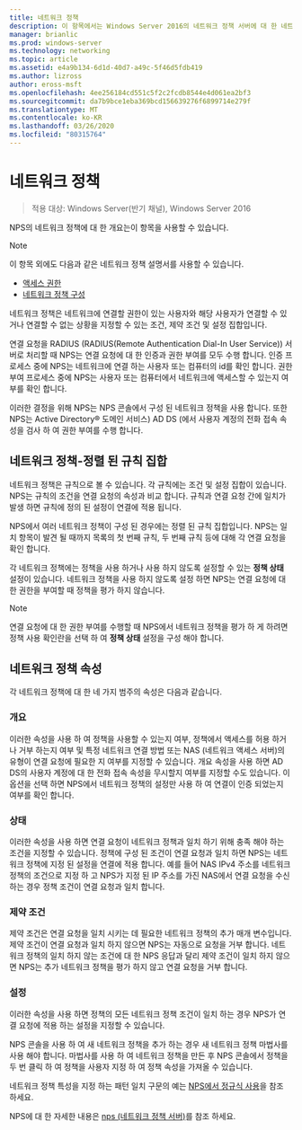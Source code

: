 ```yaml
---
title: 네트워크 정책
description: 이 항목에서는 Windows Server 2016의 네트워크 정책 서버에 대 한 네트워크 정책의 개요를 제공 하 고 NPS에 대 한 추가 지침에 대 한 링크를 제공 합니다.
manager: brianlic
ms.prod: windows-server
ms.technology: networking
ms.topic: article
ms.assetid: e4a9b134-6d1d-40d7-a49c-5f46d5fdb419
ms.author: lizross
author: eross-msft
ms.openlocfilehash: 4ee256184cd551c5f2c2fcdb8544e4d061ea2bf3
ms.sourcegitcommit: da7b9bce1eba369bcd156639276f6899714e279f
ms.translationtype: MT
ms.contentlocale: ko-KR
ms.lasthandoff: 03/26/2020
ms.locfileid: "80315764"
---
```

# <a name="network-policies"></a>네트워크 정책

>적용 대상: Windows Server(반기 채널), Windows Server 2016

NPS의 네트워크 정책에 대 한 개요는이 항목을 사용할 수 있습니다.

>[!NOTE]
>이 항목 외에도 다음과 같은 네트워크 정책 설명서를 사용할 수 있습니다.
> - [액세스 권한](nps-np-access.md)
> - [네트워크 정책 구성](nps-np-configure.md)

네트워크 정책은 네트워크에 연결할 권한이 있는 사용자와 해당 사용자가 연결할 수 있거나 연결할 수 없는 상황을 지정할 수 있는 조건, 제약 조건 및 설정 집합입니다.

연결 요청을 RADIUS (RADIUS(Remote Authentication Dial-In User Service)) 서버로 처리할 때 NPS는 연결 요청에 대 한 인증과 권한 부여를 모두 수행 합니다. 인증 프로세스 중에 NPS는 네트워크에 연결 하는 사용자 또는 컴퓨터의 id를 확인 합니다. 권한 부여 프로세스 중에 NPS는 사용자 또는 컴퓨터에서 네트워크에 액세스할 수 있는지 여부를 확인 합니다.

이러한 결정을 위해 NPS는 NPS 콘솔에서 구성 된 네트워크 정책을 사용 합니다. 또한 NPS는 Active Directory&reg; 도메인 서비스\) AD DS \(에서 사용자 계정의 전화 접속 속성을 검사 하 여 권한 부여를 수행 합니다.

## <a name="network-policies---an-ordered-set-of-rules"></a>네트워크 정책-정렬 된 규칙 집합

네트워크 정책은 규칙으로 볼 수 있습니다. 각 규칙에는 조건 및 설정 집합이 있습니다. NPS는 규칙의 조건을 연결 요청의 속성과 비교 합니다. 규칙과 연결 요청 간에 일치가 발생 하면 규칙에 정의 된 설정이 연결에 적용 됩니다.

NPS에서 여러 네트워크 정책이 구성 된 경우에는 정렬 된 규칙 집합입니다. NPS는 일치 항목이 발견 될 때까지 목록의 첫 번째 규칙, 두 번째 규칙 등에 대해 각 연결 요청을 확인 합니다.

각 네트워크 정책에는 정책을 사용 하거나 사용 하지 않도록 설정할 수 있는 **정책 상태** 설정이 있습니다. 네트워크 정책을 사용 하지 않도록 설정 하면 NPS는 연결 요청에 대 한 권한을 부여할 때 정책을 평가 하지 않습니다.

>[!NOTE]
>연결 요청에 대 한 권한 부여를 수행할 때 NPS에서 네트워크 정책을 평가 하 게 하려면 정책 사용 확인란을 선택 하 여 **정책 상태** 설정을 구성 해야 합니다.

## <a name="network-policy-properties"></a>네트워크 정책 속성

각 네트워크 정책에 대 한 네 가지 범주의 속성은 다음과 같습니다.

### <a name="overview"></a>개요

 이러한 속성을 사용 하 여 정책을 사용할 수 있는지 여부, 정책에서 액세스를 허용 하거나 거부 하는지 여부 및 특정 네트워크 연결 방법 또는 NAS (네트워크 액세스 서버)의 유형이 연결 요청에 필요한 지 여부를 지정할 수 있습니다. 개요 속성을 사용 하면 AD DS의 사용자 계정에 대 한 전화 접속 속성을 무시할지 여부를 지정할 수도 있습니다. 이 옵션을 선택 하면 NPS에서 네트워크 정책의 설정만 사용 하 여 연결이 인증 되었는지 여부를 확인 합니다.


### <a name="conditions"></a>상태

 이러한 속성을 사용 하면 연결 요청이 네트워크 정책과 일치 하기 위해 충족 해야 하는 조건을 지정할 수 있습니다. 정책에 구성 된 조건이 연결 요청과 일치 하면 NPS는 네트워크 정책에 지정 된 설정을 연결에 적용 합니다. 예를 들어 NAS IPv4 주소를 네트워크 정책의 조건으로 지정 하 고 NPS가 지정 된 IP 주소를 가진 NAS에서 연결 요청을 수신 하는 경우 정책 조건이 연결 요청과 일치 합니다. 


### <a name="constraints"></a>제약 조건

 제약 조건은 연결 요청을 일치 시키는 데 필요한 네트워크 정책의 추가 매개 변수입니다. 제약 조건이 연결 요청과 일치 하지 않으면 NPS는 자동으로 요청을 거부 합니다. 네트워크 정책의 일치 하지 않는 조건에 대 한 NPS 응답과 달리 제약 조건이 일치 하지 않으면 NPS는 추가 네트워크 정책을 평가 하지 않고 연결 요청을 거부 합니다.

### <a name="settings"></a>설정

 이러한 속성을 사용 하면 정책의 모든 네트워크 정책 조건이 일치 하는 경우 NPS가 연결 요청에 적용 하는 설정을 지정할 수 있습니다.

NPS 콘솔을 사용 하 여 새 네트워크 정책을 추가 하는 경우 새 네트워크 정책 마법사를 사용 해야 합니다. 마법사를 사용 하 여 네트워크 정책을 만든 후 NPS 콘솔에서 정책을 두 번 클릭 하 여 정책을 사용자 지정 하 여 정책 속성을 가져올 수 있습니다.

네트워크 정책 특성을 지정 하는 패턴 일치 구문의 예는 [NPS에서 정규식 사용](nps-crp-reg-expressions.md)을 참조 하세요.

NPS에 대 한 자세한 내용은 [nps (네트워크 정책 서버)](nps-top.md)를 참조 하세요.

